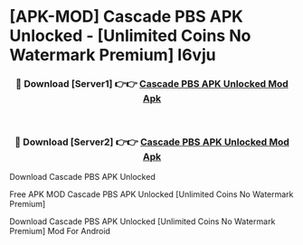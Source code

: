 # [APK-MOD] Cascade PBS APK Unlocked - [Unlimited Coins No Watermark Premium] l6vju



<div align="center">
<h3>🔴 Download [Server1] 👉👉 <a href="https://momento.my/?title=Cascade_PBS_APK_Unlocked">Cascade PBS APK Unlocked Mod Apk</a></h3><br>

<h3>🔴 Download [Server2] 👉👉 <a href="https://momento.my/?title=Cascade_PBS_APK_Unlocked">Cascade PBS APK Unlocked Mod Apk</a></h3>
</div>



Download Cascade PBS APK Unlocked 

Free APK MOD Cascade PBS APK Unlocked [Unlimited Coins No Watermark Premium]

Download Cascade PBS APK Unlocked [Unlimited Coins No Watermark Premium] Mod For Android
